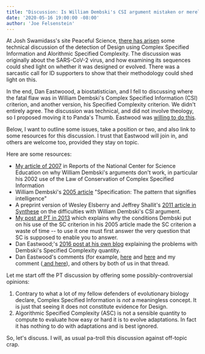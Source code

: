 ```yaml
---
title: "Discussion: Is William Dembski's CSI argument mistaken or merely useless?"
date: '2020-05-16 19:00:00 -08:00'
author: 'Joe Felsenstein'
---
```


At Josh Swamidass's site Peaceful Science, <a href="https://discourse.peacefulscience.org/t/covid-19-genome-and-design-detection/10675?u=joe_felsenstein">there has arisen</a> some technical discussion of the detection of
Design using Complex Specified Information and Alorithmic Specified Complexity.  The discussion was originally
about the SARS-CoV-2 virus, and how examining its sequences could shed light on whether it was designed or
evolved.  There was a sarcastic call for ID supporters to show that their methodology could shed light on this.

In the end, Dan Eastwoood, a biostatistician, and I fell to discussing where the fatal flaw was in William
Dembski's Complex Specified Information (CSI) criterion, and another version, his Specified Complexity
criterion.  We didn't entirely agree.  The discussion was technical, and did not involve theology, so I proposed moving it to Panda's
Thumb.  Eastwood was <a href="https://discourse.peacefulscience.org/t/covid-19-genome-and-design-detection/10675/26?u=joe_felsenstein">willing to do this</a>.  

Below, I want to outline some issues, take a position or two, and also link to some resources for this
discussion.  I trust that Eastwood will join in, and others are welcome too, provided they stay on topic.

<!--more-->

Here are some resources:
   * <a href="https://ncse.ngo/has-natural-selection-been-refuted-arguments-william-dembski">My article of 2007</a> in Reports of the National Center for Science Education on why William Dembski's arguments don't work, in particular his 2002 use of the Law of Conservation of Complex Specified Information
   * William Dembski's <a href="https://billdembski.com/documents/2005.06.Specification.pdf">2005 article</a> "Specification: The pattern that signifies intelligence"
   * A preprint version of Wesley Elsberry and Jeffrey Shallit's <a href="http://www.talkreason.org/articles/eandsdembski.pdf">2011 article in Synthese</a>  on the difficulties with William Dembski's CSI argument.
   * <a href="https://pandasthumb.org/archives/2013/04/does-csi-enable.html">My post at PT in 2013</a> which explains why the conditions Dembski put on his use of the SC criterion in his 2005 article made the SC criterion a waste of time -- to use it one must first answer the very question that SC is supposed to enable you to answer.
   * Dan Eastwood;'s <a href="https://dreadtomatoaddiction.blogspot.com/2016/02/deconstructing-dembski-2005.html">2016 post at his own blog</a> explaining the problems with Dembski's Specified Complexity quantity.
   * Dan Eastwood's comments (for example, <a href="https://discourse.peacefulscience.org/t/covid-19-genome-and-design-detection/10675/22">here</a> and <a href="https://discourse.peacefulscience.org/t/covid-19-genome-and-design-detection/10675/24">here</a> and my comment (<a href="https://discourse.peacefulscience.org/t/covid-19-genome-and-design-detection/10675/25"> and <a href="https://discourse.peacefulscience.org/t/covid-19-genome-and-design-detection/10675/26">here</a>), and others by both of us in that thread.


Let me start off the PT discussion by offering some possibly-controversial opinions:

1. Contrary to what a lot of my fellow defenders of evolutionary biology declare, Complex Specified Information is <em>not</em> a meaningless concept.  It is just that seeing it does not constitute evidence for Design.
1. Algorithmic Specified Complexity (ASC) is not a sensible quantity to compute to evaluate how easy or hard it is to
evolve adaptations.  In fact it has nothing to do with adaptations and is best ignored.

So, let's discuss.  I will, as usual pa-troll this discussion against off-topic crap.
